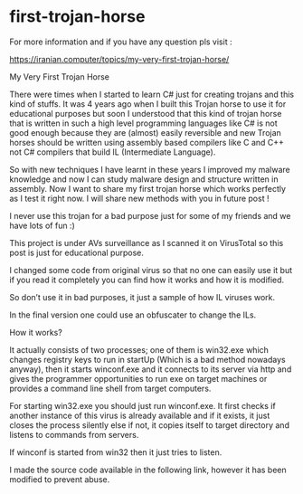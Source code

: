 # first-trojan-horse

For more information and if you have any question pls visit :

https://iranian.computer/topics/my-very-first-trojan-horse/

My Very First Trojan Horse

There were times when I started to learn C# just for creating trojans and this kind of stuffs.
It was 4 years ago when I built this Trojan horse to use it for educational purposes but soon I understood that this kind of trojan horse that is written in such a high level programming languages like C# is not good enough because they are (almost) easily reversible and new Trojan horses should be written using assembly based compilers like C and C++ not C# compilers that build IL (Intermediate Language).

So with new techniques I have learnt in these years I improved my malware knowledge and now I can study malware design and structure written in assembly.
Now I want to share my first trojan horse which works perfectly as I test it right now.
I will share new methods with you in future post !

I never use this trojan for a bad purpose just for some of my friends and we have lots of fun :)

This project is under AVs surveillance as I scanned it on VirusTotal so this post is just for educational purpose.

I changed some code from original virus so that no one can easily use it but if you read it completely you can find how it works and how it is modified.

So don’t use it in bad purposes, it just a sample of how IL viruses work.

In the final version one could use an obfuscater to change the ILs.

How it works?

It actually consists of two processes; one of them is win32.exe which changes registry keys to run in startUp (Which is a bad method nowadays anyway), then it starts winconf.exe and it connects to its server via http and gives the programmer opportunities to run exe on target machines or provides a command line shell from target computers.

For starting win32.exe you should just run winconf.exe. It first checks if another instance of this virus is already available and if it exists, it just closes the process silently else if not, it copies itself to target directory and listens to commands from servers.

If winconf is started from win32 then it just tries to listen.

I made the source code available in the following link, however it has been modified to prevent abuse.
